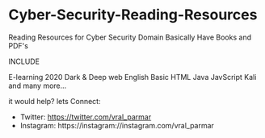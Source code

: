 # Cyber-Security-Reading-Resources
Reading Resources for Cyber Security Domain Basically Have Books and PDF's


INCLUDE 

E-learning 2020
Dark & Deep web
English Basic
HTML
Java
JavScript
Kali
and many more...


it would help?
lets Connect:
* Twitter: https://twitter.com/vral_parmar
* Instagram: https://instagram://instagram.com/vral_parmar
